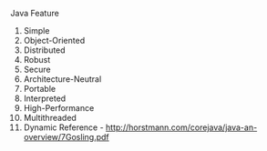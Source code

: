 Java Feature
1. Simple
2. Object-Oriented
3. Distributed
4. Robust
5. Secure
6. Architecture-Neutral
7. Portable
8. Interpreted
9. High-Performance
10. Multithreaded
11. Dynamic
Reference - http://horstmann.com/corejava/java-an-overview/7Gosling.pdf